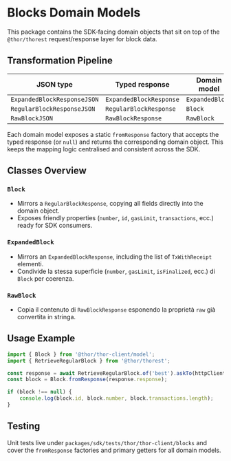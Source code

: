 # Blocks Domain Models

This package contains the SDK-facing domain objects that sit on top of the
`@thor/thorest` request/response layer for block data.

## Transformation Pipeline

| JSON type | Typed response | Domain model |
| --- | --- | --- |
| `ExpandedBlockResponseJSON` | `ExpandedBlockResponse` | `ExpandedBlock` |
| `RegularBlockResponseJSON` | `RegularBlockResponse` | `Block` |
| `RawBlockJSON` | `RawBlockResponse` | `RawBlock` |

Each domain model exposes a static `fromResponse` factory that accepts the
typed response (or `null`) and returns the corresponding domain object. This
keeps the mapping logic centralised and consistent across the SDK.

## Classes Overview

### `Block`
- Mirrors a `RegularBlockResponse`, copying all fields directly into the
  domain object.
- Exposes friendly properties (`number`, `id`, `gasLimit`, `transactions`,
  ecc.) ready for SDK consumers.

### `ExpandedBlock`
- Mirrors an `ExpandedBlockResponse`, including the list of
  `TxWithReceipt` elementi.
- Condivide la stessa superficie (`number`, `gasLimit`, `isFinalized`, ecc.) di
  `Block` per coerenza.

### `RawBlock`
- Copia il contenuto di `RawBlockResponse` esponendo la proprietà `raw` già
  convertita in stringa.

## Usage Example

```ts
import { Block } from '@thor/thor-client/model';
import { RetrieveRegularBlock } from '@thor/thorest';

const response = await RetrieveRegularBlock.of('best').askTo(httpClient);
const block = Block.fromResponse(response.response);

if (block !== null) {
    console.log(block.id, block.number, block.transactions.length);
}
```

## Testing

Unit tests live under `packages/sdk/tests/thor/thor-client/blocks` and cover
the `fromResponse` factories and primary getters for all domain models.

